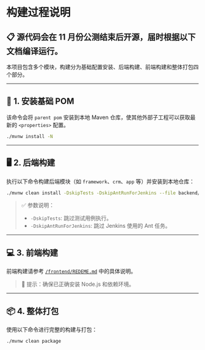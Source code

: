 # 构建过程说明

## 📋 源代码会在 11 月份公测结束后开源，届时根据以下文档编译运行。

本项目包含多个模块，构建分为基础配置安装、后端构建、前端构建和整体打包四个部分。

---

## 🔧 1. 安装基础 POM

该命令会将 `parent pom` 安装到本地 Maven 仓库，使其他外部子工程可以获取最新的 `<properties>` 配置。

```bash
./mvnw install -N
```

---

## 🖥️ 2. 后端构建

执行以下命令构建后端模块（如 `framework`、`crm`、`app` 等）并安装到本地仓库：

```bash
./mvnw clean install -DskipTests -DskipAntRunForJenkins --file backend/pom.xml
```

> ✅ 参数说明：
>
> * `-DskipTests`: 跳过测试用例执行。
> * `-DskipAntRunForJenkins`: 跳过 Jenkins 使用的 Ant 任务。

---

## 💻 3. 前端构建

前端构建请参考 [`/frontend/REDEME.md`](./source_run.md) 中的具体说明。

> 📌 提示：确保已正确安装 Node.js 和依赖环境。

---

## 📦 4. 整体打包

使用以下命令进行完整的构建与打包：

```bash
./mvnw clean package
```

